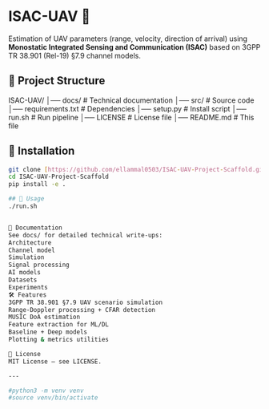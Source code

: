 # ISAC-UAV 🚀

Estimation of UAV parameters (range, velocity, direction of arrival) using **Monostatic Integrated Sensing and Communication (ISAC)** based on 3GPP TR 38.901 (Rel-19) §7.9 channel models.

## 📂 Project Structure
ISAC-UAV/
│── docs/ # Technical documentation
│── src/ # Source code
│── requirements.txt # Dependencies
│── setup.py # Install script
│── run.sh # Run pipeline
│── LICENSE # License file
│── README.md # This file



## 🔧 Installation
```bash
git clone [https://github.com/ellammal0503/ISAC-UAV-Project-Scaffold.git]
cd ISAC-UAV-Project-Scaffold
pip install -e .

## 🔧 Usage
./run.sh


📑 Documentation
See docs/ for detailed technical write-ups:
Architecture
Channel model
Simulation
Signal processing
AI models
Datasets
Experiments
🛠 Features
3GPP TR 38.901 §7.9 UAV scenario simulation
Range-Doppler processing + CFAR detection
MUSIC DoA estimation
Feature extraction for ML/DL
Baseline + Deep models
Plotting & metrics utilities

📜 License
MIT License – see LICENSE.

---

#python3 -m venv venv
#source venv/bin/activate
